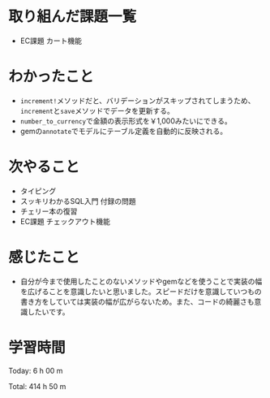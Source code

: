 # 取り組んだ課題一覧
- EC課題 カート機能 

# わかったこと
- `increment!`メソッドだと、バリデーションがスキップされてしまうため、`increment`と`save`メソッドでデータを更新する。
- `number_to_currency`で金額の表示形式を￥1,000みたいにできる。
- gemの`annotate`でモデルにテーブル定義を自動的に反映される。

# 次やること
- タイピング
- スッキリわかるSQL入門 付録の問題
- チェリー本の復習
- EC課題 チェックアウト機能

# 感じたこと
- 自分が今まで使用したことのないメソッドやgemなどを使うことで実装の幅を広げることを意識したいと思いました。スピードだけを意識していつもの書き方をしていては実装の幅が広がらないため。また、コードの綺麗さも意識したいです。

# 学習時間
Today: 6 h 00 m

Total: 414 h 50 m









































































